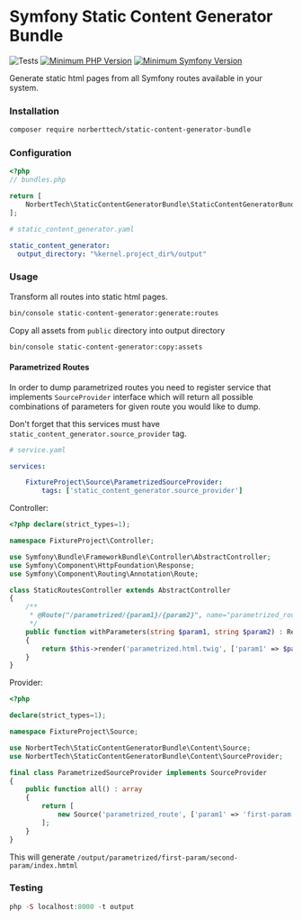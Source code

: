 # Symfony Static Content Generator Bundle

![Tests](https://github.com/norberttech/static-content-generator-bundle/workflows/Tests/badge.svg?branch=1.x)
[![Minimum PHP Version](https://img.shields.io/badge/php-%3E%3D%207.4-8892BF.svg)](https://php.net/)
[![Minimum Symfony Version](https://img.shields.io/badge/Symfony-%3E%3D%204.4-f5c542.svg)](https://php.net/)

Generate static html pages from all Symfony routes available in your system. 

### Installation

```bash
composer require norberttech/static-content-generator-bundle
```

### Configuration

```php
<?php
// bundles.php

return [
    NorbertTech\StaticContentGeneratorBundle\StaticContentGeneratorBundle::class => ['all' => true],
];
```

```yaml
# static_content_generator.yaml

static_content_generator:
  output_directory: "%kernel.project_dir%/output"
```

### Usage

Transform all routes into static html pages. 

```bash
bin/console static-content-generator:generate:routes
```

Copy all assets from `public` directory into output directory

```bash
bin/console static-content-generator:copy:assets
```

#### Parametrized Routes

In order to dump parametrized routes you need to register service that implements `SourceProvider` interface
which will return all possible combinations of parameters for given route you would like to dump.

Don't forget that this services must have `static_content_generator.source_provider` tag. 

```yaml
# service.yaml 

services:

    FixtureProject\Source\ParametrizedSourceProvider:
        tags: ['static_content_generator.source_provider']

``` 

Controller: 
```php
<?php declare(strict_types=1);

namespace FixtureProject\Controller;

use Symfony\Bundle\FrameworkBundle\Controller\AbstractController;
use Symfony\Component\HttpFoundation\Response;
use Symfony\Component\Routing\Annotation\Route;

class StaticRoutesController extends AbstractController
{
    /**
     * @Route("/parametrized/{param1}/{param2}", name="parametrized_route")
     */
    public function withParameters(string $param1, string $param2) : Response
    {
        return $this->render('parametrized.html.twig', ['param1' => $param1, 'param2' => $param2]);
    }
}
```

Provider: 

```php
<?php

declare(strict_types=1);

namespace FixtureProject\Source;

use NorbertTech\StaticContentGeneratorBundle\Content\Source;
use NorbertTech\StaticContentGeneratorBundle\Content\SourceProvider;

final class ParametrizedSourceProvider implements SourceProvider
{
    public function all() : array
    {
        return [
            new Source('parametrized_route', ['param1' => 'first-param', 'param2' => 'second-param']),
        ];
    }
}
```

This will generate `/output/parametrized/first-param/second-param/index.hmtml`

### Testing

```php
php -S localhost:8000 -t output
```
